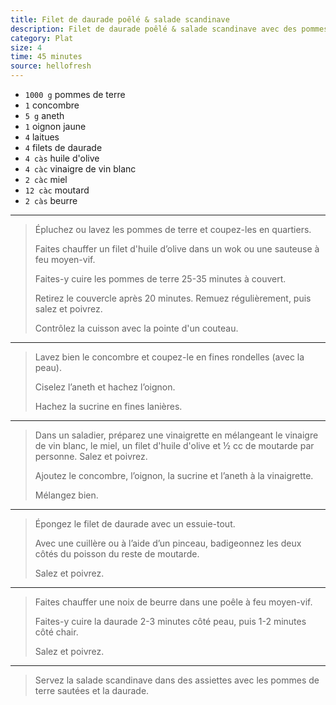 ```yaml
---
title: Filet de daurade poêlé & salade scandinave
description: Filet de daurade poêlé & salade scandinave avec des pommes de terre et du concombre
category: Plat
size: 4
time: 45 minutes
source: hellofresh
---
```


* `1000 g` pommes de terre
* `1` concombre
* `5 g` aneth
* `1` oignon jaune
* `4` laitues
* `4` filets de daurade
* `4 càs` huile d'olive
* `4 càc` vinaigre de vin blanc
* `2 càc` miel
* `12 càc` moutard
* `2 càs` beurre

---

> Épluchez ou lavez les pommes de terre et coupez-les en quartiers.
>
> Faites chauffer un filet d'huile d’olive dans un wok ou une sauteuse à feu moyen-vif.
>
> Faites-y cuire les pommes de terre 25-35 minutes à couvert.
>
> Retirez le couvercle après 20 minutes. Remuez régulièrement, puis salez et poivrez.
>
> Contrôlez la cuisson avec la pointe d'un couteau.

---

> Lavez bien le concombre et coupez-le en fines rondelles (avec la peau).
>
> Ciselez l’aneth et hachez l’oignon.
>
> Hachez la sucrine en fines lanières.

---

> Dans un saladier, préparez une vinaigrette en mélangeant le vinaigre de vin blanc, le miel, un filet d'huile d'olive et ½ cc de moutarde par personne. Salez et poivrez.
>
> Ajoutez le concombre, l’oignon, la sucrine et l’aneth à la vinaigrette.
>
> Mélangez bien.

---

> Épongez le filet de daurade avec un essuie-tout.
>
> Avec une cuillère ou à l’aide d’un pinceau, badigeonnez les deux côtés du poisson du reste de moutarde.
>
> Salez et poivrez.

---

> Faites chauffer une noix de beurre dans une poêle à feu moyen-vif.
>
> Faites-y cuire la daurade 2-3 minutes côté peau, puis 1-2 minutes côté chair.
>
> Salez et poivrez.

---

> Servez la salade scandinave dans des assiettes avec les pommes de terre sautées et la daurade.